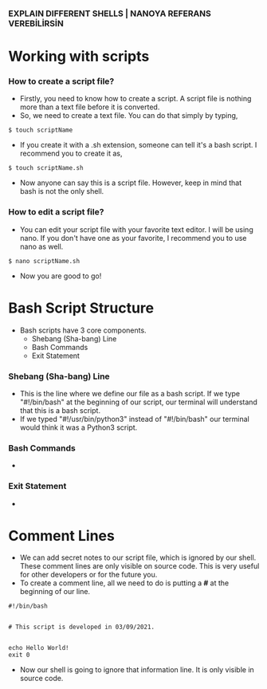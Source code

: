 ### EXPLAIN DIFFERENT SHELLS | NANOYA REFERANS VEREBİLİRSİN

# Working with scripts
### How to create a script file?
 * Firstly, you need to know how to create a script. A script file is nothing more than a text file before it is converted.
 * So, we need to create a text file. You can do that simply by typing,
 ```
 $ touch scriptName 
 ```
 * If you create it with a .sh extension, someone can tell it's a bash script. I recommend you to create it as,
 ```
 $ touch scriptName.sh
 ```
 * Now anyone can say this is a script file. However, keep in mind that bash is not the only shell.
 ### How to edit a script file?
 * You can edit your script file with your favorite text editor. I will be using nano. If you don't have one as your favorite, I recommend you to use nano as well.
 ```
 $ nano scriptName.sh
 ```
 * Now you are good to go!


# Bash Script Structure
 * Bash scripts have 3 core components.
   * Shebang (Sha-bang) Line
   * Bash Commands
   * Exit Statement

### Shebang (Sha-bang) Line
 * This is the line where we define our file as a bash script. If we type "#!/bin/bash" at the beginning of our script, our terminal will understand that this is a bash script.
 * If we typed "#!/usr/bin/python3" instead of "#!/bin/bash" our terminal would think it was a Python3 script.

### Bash Commands
 * 

### Exit Statement
 * 

# Comment Lines
 * We can add secret notes to our script file, which is ignored by our shell. These comment lines are only visible on source code. This is very useful for other developers or for the future you.
 * To create a comment line, all we need to do is putting a **#** at the beginning of our line.

 ```
 #!/bin/bash


 # This script is developed in 03/09/2021.


 echo Hello World!
 exit 0
 ```

 * Now our shell is going to ignore that information line. It is only visible in source code.